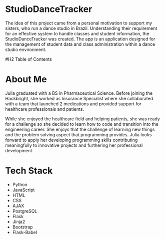 #  StudioDanceTracker

The idea of this project came from a personal motivation to support my sisters, who run a dance studio in Brazil. Understanding their requirement for an effective system to handle classes and student information, the StudioDanceTracker was created. The app is an application designed for the management of student data and class administration within a dance studio environment.

#H2 Table of Contents



# About Me
Julia graduated with a BS in Pharmaceutical Science. Before joining the Hackbright, she worked as Insurance Specialist where she collaborated with a team that launched 2 medications and provided support for healthcare professionals and patients. 

While she enjoyed the healthcare field and helping patients, she was ready for a challenge so she decided to learn how to code and transition into the engineering career. She enjoys that the challenge of learning new things and the problem solving aspect that programming provides. Julia looks forward to apply her developing programming skills contributing meaningfully to innovative projects and furthering her professional development.

# Tech Stack

* Python 
* JavaScript 
* HTML 
* CSS 
* AJAX 
* PostgreSQL 
* Flask 
* Jinja2 
* Bootstrap 
* Flask-Babel